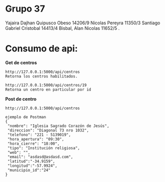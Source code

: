 # Grupo 37

Yajaira Dajhan Quipusco Obeso 14206/9
Nicolas Pereyra 11350/3
Santiago Gabriel Cristobal 14413/4
Bisbal, Alan Nicolas 11652/5
.




# Consumo de api:

**Get de centros**
```
http://127.0.0.1:5000/api/centros
Retorna los centros habilitados.
```

```
http://127.0.0.1:5000/api/centros/19
Retorna un centro en particular por id
```

**Post de centro**

```
http://127.0.0.1:5000/api/centros

ejemplo de Postman
{
 "nombre": "Iglesia Sagrado Corazón de Jesús",
 "direccion": "Diagonal 73 nro 1032",
 "telefono": "221 - 5139019",
 "hora_apertura": "09:30",
 "hora_cierre": "18:00",
 "tipo": "Institución religiosa",
 "web": "",
 "email": "asdasd@asdasd.com",
 "latitud":"-34.9159",
 "longitud":"-57.9924",
 "municipio_id":"24"
}
```
